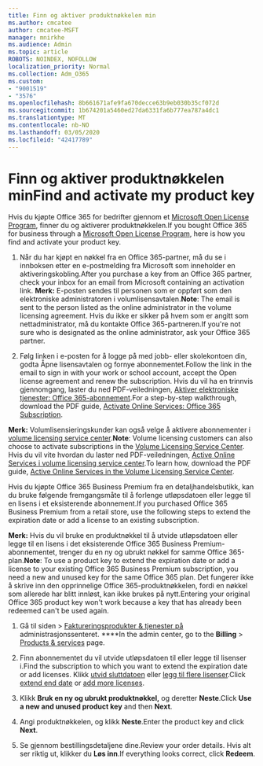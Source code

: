 ```yaml
---
title: Finn og aktiver produktnøkkelen min
ms.author: cmcatee
author: cmcatee-MSFT
manager: mnirkhe
ms.audience: Admin
ms.topic: article
ROBOTS: NOINDEX, NOFOLLOW
localization_priority: Normal
ms.collection: Adm_O365
ms.custom:
- "9001519"
- "3576"
ms.openlocfilehash: 8b661671afe9fa670decce63b9eb030b35cf072d
ms.sourcegitcommit: 1b674201a5460ed27da6331fa6b777ea787a4dc1
ms.translationtype: MT
ms.contentlocale: nb-NO
ms.lasthandoff: 03/05/2020
ms.locfileid: "42417789"
---
```

# <a name="find-and-activate-my-product-key"></a><span data-ttu-id="fc1b1-102">Finn og aktiver produktnøkkelen min</span><span class="sxs-lookup"><span data-stu-id="fc1b1-102">Find and activate my product key</span></span>

<span data-ttu-id="fc1b1-103">Hvis du kjøpte Office 365 for bedrifter gjennom et [Microsoft Open License Program](https://go.microsoft.com/fwlink/p/?LinkID=613298), finner du og aktiverer produktnøkkelen.</span><span class="sxs-lookup"><span data-stu-id="fc1b1-103">If you bought Office 365 for business through a [Microsoft Open License Program](https://go.microsoft.com/fwlink/p/?LinkID=613298), here is how you find and activate your product key.</span></span>

1. <span data-ttu-id="fc1b1-104">Når du har kjøpt en nøkkel fra en Office 365-partner, må du se i innboksen etter en e-postmelding fra Microsoft som inneholder en aktiveringskobling.</span><span class="sxs-lookup"><span data-stu-id="fc1b1-104">After you purchase a key from an Office 365 partner, check your inbox for an email from Microsoft containing an activation link.</span></span>  <span data-ttu-id="fc1b1-105">**Merk:** E-posten sendes til personen som er oppført som den elektroniske administratoren i volumlisensavtalen.</span><span class="sxs-lookup"><span data-stu-id="fc1b1-105">**Note**: The email is sent to the person listed as the online administrator in the volume licensing agreement.</span></span>  <span data-ttu-id="fc1b1-106">Hvis du ikke er sikker på hvem som er angitt som nettadministrator, må du kontakte Office 365-partneren.</span><span class="sxs-lookup"><span data-stu-id="fc1b1-106">If you're not sure who is designated as the online administrator, ask your Office 365 partner.</span></span>

2. <span data-ttu-id="fc1b1-107">Følg linken i e-posten for å logge på med jobb- eller skolekontoen din, godta Åpne lisensavtalen og fornye abonnementet.</span><span class="sxs-lookup"><span data-stu-id="fc1b1-107">Follow the link in the email to sign in with your work or school account, accept the Open license agreement and renew the subscription.</span></span>  <span data-ttu-id="fc1b1-108">Hvis du vil ha en trinnvis gjennomgang, laster du ned PDF-veiledningen, [Aktiver elektroniske tjenester: Office 365-abonnement](https://go.microsoft.com/fwlink/p/?LinkId=618100).</span><span class="sxs-lookup"><span data-stu-id="fc1b1-108">For a step-by-step walkthrough, download the PDF guide, [Activate Online Services: Office 365 Subscription](https://go.microsoft.com/fwlink/p/?LinkId=618100).</span></span> 

<span data-ttu-id="fc1b1-109">**Merk:** Volumlisensieringskunder kan også velge å aktivere abonnementer i [volume licensing service center](https://go.microsoft.com/fwlink/p/?LinkID=282016).</span><span class="sxs-lookup"><span data-stu-id="fc1b1-109">**Note**: Volume licensing customers can also choose to activate subscriptions in the [Volume Licensing Service Center](https://go.microsoft.com/fwlink/p/?LinkID=282016).</span></span>  <span data-ttu-id="fc1b1-110">Hvis du vil vite hvordan du laster ned PDF-veiledningen, [Active Online Services i volume licensing service center](https://go.microsoft.com/fwlink/p/?LinkId=618096).</span><span class="sxs-lookup"><span data-stu-id="fc1b1-110">To learn how, download the PDF guide, [Active Online Services in the Volume Licensing Service Center](https://go.microsoft.com/fwlink/p/?LinkId=618096).</span></span>

<span data-ttu-id="fc1b1-111">Hvis du kjøpte Office 365 Business Premium fra en detaljhandelsbutikk, kan du bruke følgende fremgangsmåte til å forlenge utløpsdatoen eller legge til en lisens i et eksisterende abonnement.</span><span class="sxs-lookup"><span data-stu-id="fc1b1-111">If you purchased Office 365 Business Premium from a retail store, use the following steps to extend the expiration date or add a license to an existing subscription.</span></span>

<span data-ttu-id="fc1b1-112">**Merk:** Hvis du vil bruke en produktnøkkel til å utvide utløpsdatoen eller legge til en lisens i det eksisterende Office 365 Business Premium-abonnementet, trenger du en ny og ubrukt nøkkel for samme Office 365-plan.</span><span class="sxs-lookup"><span data-stu-id="fc1b1-112">**Note**: To use a product key to extend the expiration date or add a license to your existing Office 365 Business Premium subscription, you need a new and unused key for the same Office 365 plan.</span></span>  <span data-ttu-id="fc1b1-113">Det fungerer ikke å skrive inn den opprinnelige Office 365-produktnøkkelen, fordi en nøkkel som allerede har blitt innløst, kan ikke brukes på nytt.</span><span class="sxs-lookup"><span data-stu-id="fc1b1-113">Entering your original Office 365 product key won't work because a key that has already been redeemed can't be used again.</span></span>

1. <span data-ttu-id="fc1b1-114">Gå til siden > [Faktureringsprodukter & tjenester på](https://go.microsoft.com/fwlink/p/?linkid=842054) administrasjonssenteret. \*\*\*\*</span><span class="sxs-lookup"><span data-stu-id="fc1b1-114">In the admin center, go to the **Billing** > [Products & services](https://go.microsoft.com/fwlink/p/?linkid=842054) page.</span></span>

2. <span data-ttu-id="fc1b1-115">Finn abonnementet du vil utvide utløpsdatoen til eller legge til lisenser i.</span><span class="sxs-lookup"><span data-stu-id="fc1b1-115">Find the subscription to which you want to extend the expiration date or add licenses.</span></span>  <span data-ttu-id="fc1b1-116">Klikk [utvid sluttdatoen](https://go.microsoft.com/fwlink/p/?linkid=842054) eller [legg til flere lisenser](https://go.microsoft.com/fwlink/p/?linkid=842054).</span><span class="sxs-lookup"><span data-stu-id="fc1b1-116">Click [extend end date](https://go.microsoft.com/fwlink/p/?linkid=842054) or [add more licenses](https://go.microsoft.com/fwlink/p/?linkid=842054).</span></span>

3. <span data-ttu-id="fc1b1-117">Klikk **Bruk en ny og ubrukt produktnøkkel,** og deretter **Neste**.</span><span class="sxs-lookup"><span data-stu-id="fc1b1-117">Click **Use a new and unused product key** and then **Next**.</span></span>

4. <span data-ttu-id="fc1b1-118">Angi produktnøkkelen, og klikk **Neste**.</span><span class="sxs-lookup"><span data-stu-id="fc1b1-118">Enter the product key and click **Next**.</span></span>

5. <span data-ttu-id="fc1b1-119">Se gjennom bestillingsdetaljene dine.</span><span class="sxs-lookup"><span data-stu-id="fc1b1-119">Review your order details.</span></span>  <span data-ttu-id="fc1b1-120">Hvis alt ser riktig ut, klikker du **Løs inn**.</span><span class="sxs-lookup"><span data-stu-id="fc1b1-120">If everything looks correct, click **Redeem**.</span></span>